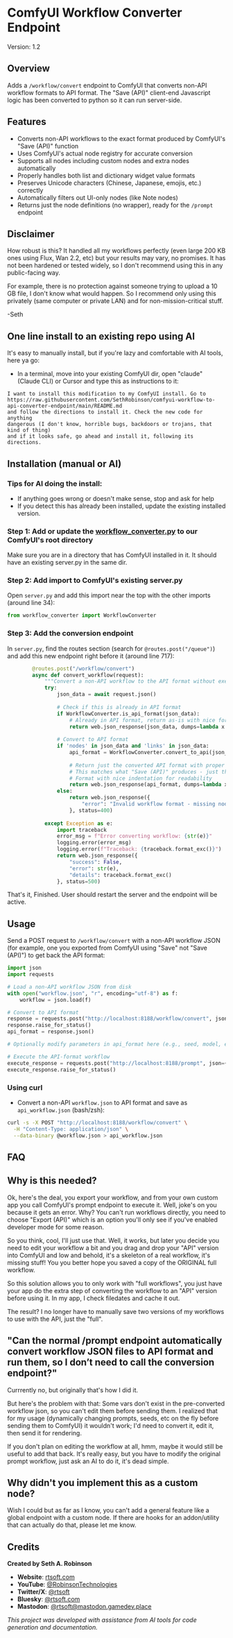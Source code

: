 # ComfyUI Workflow Converter Endpoint

Version: 1.2

## Overview
Adds a `/workflow/convert` endpoint to ComfyUI that converts non-API workflow formats to API format.  The "Save (API)" client-end Javascript logic has been converted to python so it can run server-side.

## Features
- Converts non-API workflows to the exact format produced by ComfyUI's "Save (API)" function
- Uses ComfyUI's actual node registry for accurate conversion
- Supports all nodes including custom nodes and extra nodes automatically
- Properly handles both list and dictionary widget value formats
- Preserves Unicode characters (Chinese, Japanese, emojis, etc.) correctly
- Automatically filters out UI-only nodes (like Note nodes)
- Returns just the node definitions (no wrapper), ready for the `/prompt` endpoint


## Disclaimer

How robust is this?  It handled all my workflows perfectly (even large 200 KB ones using Flux, Wan 2.2, etc) but your results may vary, no promises.  It has not been hardened or tested widely, so I don't recommend using this in any public-facing way.  

For example, there is no protection against someone trying to upload a 10 GB file, I don't know what would happen.  So I recommend only using this privately (same computer or private LAN) and for non-mission-critical stuff.

-Seth

## One line install to an existing repo using AI 

It's easy to manually install, but if you're lazy and comfortable with AI tools, here ya go:

- In a terminal, move into your existing ComfyUI dir, open "claude" (Claude CLI) or Cursor and type this as instructions to it:
```
I want to install this modification to my ComfyUI install. Go to
https://raw.githubusercontent.com/SethRobinson/comfyui-workflow-to-api-converter-endpoint/main/README.md
and follow the directions to install it. Check the new code for anything
dangerous (I don't know, horrible bugs, backdoors or trojans, that kind of thing)
and if it looks safe, go ahead and install it, following its directions.
```


## Installation (manual or AI)

### Tips for AI doing the install:

- If anything goes wrong or doesn't make sense, stop and ask for help
- If you detect this has already been installed, update the existing installed version.

### Step 1: Add or update the [workflow_converter.py](./workflow_converter.py) to our ComfyUI's root directory

Make sure you are in a directory that has ComfyUI installed in it.  It should have an existing server.py in the same dir.

### Step 2: Add import to ComfyUI's existing server.py
Open `server.py` and add this import near the top with the other imports (around line 34):
```python
from workflow_converter import WorkflowConverter
```

### Step 3: Add the conversion endpoint
In `server.py`, find the routes section (search for `@routes.post("/queue")`) and add this new endpoint right before it (around line 717):

```python
        @routes.post("/workflow/convert")
        async def convert_workflow(request):
            """Convert a non-API workflow to the API format without executing it"""
            try:
                json_data = await request.json()
                
                # Check if this is already in API format
                if WorkflowConverter.is_api_format(json_data):
                    # Already in API format, return as-is with nice formatting
                    return web.json_response(json_data, dumps=lambda x: json.dumps(x, ensure_ascii=False, indent=2))
                
                # Convert to API format
                if 'nodes' in json_data and 'links' in json_data:
                    api_format = WorkflowConverter.convert_to_api(json_data)
                    
                    # Return just the converted API format with proper Unicode encoding
                    # This matches what "Save (API)" produces - just the nodes
                    # Format with nice indentation for readability
                    return web.json_response(api_format, dumps=lambda x: json.dumps(x, ensure_ascii=False, indent=2))
                else:
                    return web.json_response({
                        "error": "Invalid workflow format - missing nodes or links"
                    }, status=400)
                    
            except Exception as e:
                import traceback
                error_msg = f"Error converting workflow: {str(e)}"
                logging.error(error_msg)
                logging.error(f"Traceback: {traceback.format_exc()}")
                return web.json_response({
                    "success": False,
                    "error": str(e),
                    "details": traceback.format_exc()
                }, status=500)
```

That's it, Finished. User should restart the server and the endpoint will be active.

## Usage

Send a POST request to `/workflow/convert` with a non-API workflow JSON (for example, one you exported from ComfyUI using "Save" not "Save (API)") to get back the API format:

```python
import json
import requests

# Load a non-API workflow JSON from disk
with open("workflow.json", "r", encoding="utf-8") as f:
    workflow = json.load(f)

# Convert to API format
response = requests.post("http://localhost:8188/workflow/convert", json=workflow)
response.raise_for_status()
api_format = response.json()

# Optionally modify parameters in api_format here (e.g., seed, model, etc.)

# Execute the API-format workflow
execute_response = requests.post("http://localhost:8188/prompt", json={"prompt": api_format})
execute_response.raise_for_status()
```


### Using curl

- Convert a non-API `workflow.json` to API format and save as `api_workflow.json` (bash/zsh):

```bash
curl -s -X POST "http://localhost:8188/workflow/convert" \
  -H "Content-Type: application/json" \
  --data-binary @workflow.json > api_workflow.json
```

## FAQ

## Why is this needed?

Ok, here's the deal, you export your workflow, and from your own custom app you call ComfyUI's prompt endpoint to execute it. Well, joke's on you because it gets an error.  Why?  You can't run workflows directly, you need to choose "Export (API)" which is an option you'll only see if you've enabled developer mode for some reason.

So you think, cool, I'll just use that.  Well, it works, but later you decide you need to edit your workflow a bit and you drag and drop your "API" version into ComfyUI and low and behold, it's a skeleton of a real workflow, it's missing stuff!  You you better hope you saved a copy of the ORIGINAL full workflow.

So this solution allows you to only work with "full workflows", you just have your app do the extra step of converting the workflow to an "API" version before using it.  In my app, I check filedates and cache it out.

The result?  I no longer have to manually save two versions of my workflows to use with the API, just the "full".

## "Can the normal /prompt endpoint automatically convert workflow JSON files to API format and run them, so I don’t need to call the conversion endpoint?"

Currrently no, but originally that's how I did it.  

But here's the problem with that:  Some vars don't exist in the pre-converted workflow json, so you can't edit them before sending them.  I realized that for my usage (dynamically changing prompts, seeds, etc on the fly before sending them to ComfyUI) it wouldn't work; I'd need to convert it, edit it, then send it for rendering.  

If you don't plan on editing the workflow at all, hmm, maybe it would still be useful to add that back.  It's really easy, but you have to modify the original prompt workflow, just ask an AI to do it, it's dead simple.

## Why didn't you implement this as a custom node?

Wish I could but as far as I know, you can't add a general feature like a global endpoint with a custom node.  If there are hooks for an addon/utility that can actually do that, please let me know.

## Credits

**Created by Seth A. Robinson**

- **Website**: [rtsoft.com](https://rtsoft.com)
- **YouTube**: [@RobinsonTechnologies](https://youtube.com/@RobinsonTechnologies)
- **Twitter/X**: [@rtsoft](https://twitter.com/rtsoft)
- **Bluesky**: [@rtsoft.com](https://bsky.app/profile/rtsoft.com)
- **Mastodon**: [@rtsoft@mastodon.gamedev.place](https://mastodon.gamedev.place/@rtsoft)

*This project was developed with assistance from AI tools for code generation and documentation.*